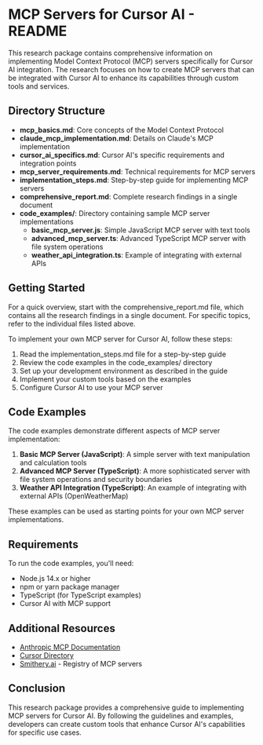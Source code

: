 # MCP Servers for Cursor AI - README

This research package contains comprehensive information on implementing Model Context Protocol (MCP) servers specifically for Cursor AI integration. The research focuses on how to create MCP servers that can be integrated with Cursor AI to enhance its capabilities through custom tools and services.

## Directory Structure

- **mcp_basics.md**: Core concepts of the Model Context Protocol
- **claude_mcp_implementation.md**: Details on Claude's MCP implementation
- **cursor_ai_specifics.md**: Cursor AI's specific requirements and integration points
- **mcp_server_requirements.md**: Technical requirements for MCP servers
- **implementation_steps.md**: Step-by-step guide for implementing MCP servers
- **comprehensive_report.md**: Complete research findings in a single document
- **code_examples/**: Directory containing sample MCP server implementations
  - **basic_mcp_server.js**: Simple JavaScript MCP server with text tools
  - **advanced_mcp_server.ts**: Advanced TypeScript MCP server with file system operations
  - **weather_api_integration.ts**: Example of integrating with external APIs

## Getting Started

For a quick overview, start with the comprehensive_report.md file, which contains all the research findings in a single document. For specific topics, refer to the individual files listed above.

To implement your own MCP server for Cursor AI, follow these steps:

1. Read the implementation_steps.md file for a step-by-step guide
2. Review the code examples in the code_examples/ directory
3. Set up your development environment as described in the guide
4. Implement your custom tools based on the examples
5. Configure Cursor AI to use your MCP server

## Code Examples

The code examples demonstrate different aspects of MCP server implementation:

1. **Basic MCP Server (JavaScript)**: A simple server with text manipulation and calculation tools
2. **Advanced MCP Server (TypeScript)**: A more sophisticated server with file system operations and security boundaries
3. **Weather API Integration (TypeScript)**: An example of integrating with external APIs (OpenWeatherMap)

These examples can be used as starting points for your own MCP server implementations.

## Requirements

To run the code examples, you'll need:

- Node.js 14.x or higher
- npm or yarn package manager
- TypeScript (for TypeScript examples)
- Cursor AI with MCP support

## Additional Resources

- [Anthropic MCP Documentation](https://docs.anthropic.com/en/docs/build-with-claude/mcp)
- [Cursor Directory](https://cursor.directory/mcp)
- [Smithery.ai](https://smithery.ai) - Registry of MCP servers

## Conclusion

This research package provides a comprehensive guide to implementing MCP servers for Cursor AI. By following the guidelines and examples, developers can create custom tools that enhance Cursor AI's capabilities for specific use cases.

